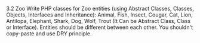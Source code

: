 3.2 Zoo
Write PHP classes for Zoo entities (using Abstract Classes, Classes, Objects, Interfaces and
Inheritance):
Animal, Fish, Insect, Cougar, Cat, Lion, Antilopa, Elephant, Shark, Dog, Wolf, Trout (It Can be
Abstract Class, Class or Interface). Entities should be different between each other. You shouldn't
copy-paste and use DRY principle.